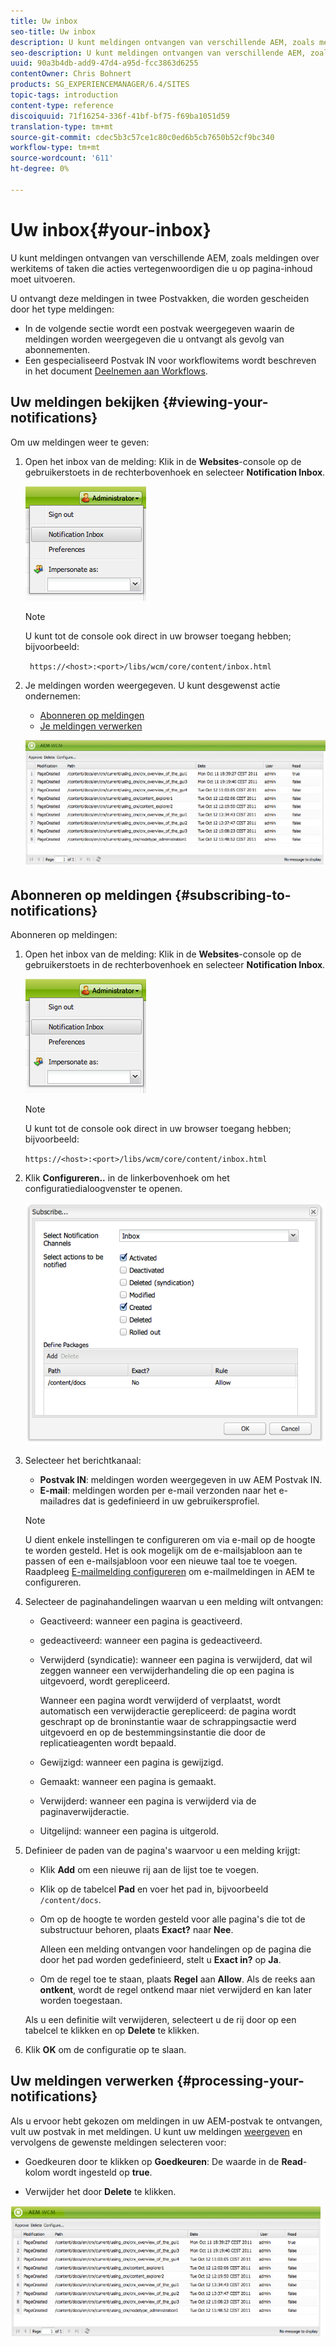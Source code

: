 ```yaml
---
title: Uw inbox
seo-title: Uw inbox
description: U kunt meldingen ontvangen van verschillende AEM, zoals meldingen over werkitems of taken die acties vertegenwoordigen die u op pagina-inhoud moet uitvoeren.
seo-description: U kunt meldingen ontvangen van verschillende AEM, zoals meldingen over werkitems of taken die acties vertegenwoordigen die u op pagina-inhoud moet uitvoeren.
uuid: 90a3b4db-add9-47d4-a95d-fcc3863d6255
contentOwner: Chris Bohnert
products: SG_EXPERIENCEMANAGER/6.4/SITES
topic-tags: introduction
content-type: reference
discoiquuid: 71f16254-336f-41bf-bf75-f69ba1051d59
translation-type: tm+mt
source-git-commit: cdec5b3c57ce1c80c0ed6b5cb7650b52cf9bc340
workflow-type: tm+mt
source-wordcount: '611'
ht-degree: 0%

---
```



# Uw inbox{#your-inbox}

U kunt meldingen ontvangen van verschillende AEM, zoals meldingen over werkitems of taken die acties vertegenwoordigen die u op pagina-inhoud moet uitvoeren.

U ontvangt deze meldingen in twee Postvakken, die worden gescheiden door het type meldingen:

* In de volgende sectie wordt een postvak weergegeven waarin de meldingen worden weergegeven die u ontvangt als gevolg van abonnementen.
* Een gespecialiseerd Postvak IN voor workflowitems wordt beschreven in het document [Deelnemen aan Workflows](/help/sites-classic-ui-authoring/classic-workflows-participating.md).

## Uw meldingen bekijken {#viewing-your-notifications}

Om uw meldingen weer te geven:

1. Open het inbox van de melding: Klik in de **Websites**-console op de gebruikerstoets in de rechterbovenhoek en selecteer **Notification Inbox**.

   ![screen_shot_2012-02-08at105226am](assets/screen_shot_2012-02-08at105226am.png)

   >[!NOTE]
   >
   >U kunt tot de console ook direct in uw browser toegang hebben; bijvoorbeeld:
   >
   >` https://<host>:<port>/libs/wcm/core/content/inbox.html`

1. Je meldingen worden weergegeven. U kunt desgewenst actie ondernemen:

   * [Abonneren op meldingen](#subscribing-to-notifications)
   * [Je meldingen verwerken](#processing-your-notifications)

   ![chlimage_1-8](assets/chlimage_1-8.jpeg)

## Abonneren op meldingen {#subscribing-to-notifications}

Abonneren op meldingen:

1. Open het inbox van de melding: Klik in de **Websites**-console op de gebruikerstoets in de rechterbovenhoek en selecteer **Notification Inbox**.

   ![screen_shot_2012-02-08at105226am-1](assets/screen_shot_2012-02-08at105226am-1.png)

   >[!NOTE]
   >
   >U kunt tot de console ook direct in uw browser toegang hebben; bijvoorbeeld:
   >
   >`https://<host>:<port>/libs/wcm/core/content/inbox.html`

1. Klik **Configureren..** in de linkerbovenhoek om het configuratiedialoogvenster te openen.

   ![screen_shot_2012-02-08at111056am](assets/screen_shot_2012-02-08at111056am.png)

1. Selecteer het berichtkanaal:

   * **Postvak IN**: meldingen worden weergegeven in uw AEM Postvak IN.
   * **E-mail**: meldingen worden per e-mail verzonden naar het e-mailadres dat is gedefinieerd in uw gebruikersprofiel.

   >[!NOTE]
   >
   >U dient enkele instellingen te configureren om via e-mail op de hoogte te worden gesteld. Het is ook mogelijk om de e-mailsjabloon aan te passen of een e-mailsjabloon voor een nieuwe taal toe te voegen. Raadpleeg [E-mailmelding configureren](/help/sites-administering/notification.md#configuringemailnotification) om e-mailmeldingen in AEM te configureren.

1. Selecteer de paginahandelingen waarvan u een melding wilt ontvangen:

   * Geactiveerd: wanneer een pagina is geactiveerd.
   * gedeactiveerd: wanneer een pagina is gedeactiveerd.
   * Verwijderd (syndicatie): wanneer een pagina is verwijderd, dat wil zeggen wanneer een verwijderhandeling die op een pagina is uitgevoerd, wordt gerepliceerd.

      Wanneer een pagina wordt verwijderd of verplaatst, wordt automatisch een verwijderactie gerepliceerd: de pagina wordt geschrapt op de broninstantie waar de schrappingsactie werd uitgevoerd en op de bestemmingsinstantie die door de replicatieagenten wordt bepaald.

   * Gewijzigd: wanneer een pagina is gewijzigd.
   * Gemaakt: wanneer een pagina is gemaakt.
   * Verwijderd: wanneer een pagina is verwijderd via de paginaverwijderactie.
   * Uitgelijnd: wanneer een pagina is uitgerold.

1. Definieer de paden van de pagina&#39;s waarvoor u een melding krijgt:

   * Klik **Add** om een nieuwe rij aan de lijst toe te voegen.
   * Klik op de tabelcel **Pad** en voer het pad in, bijvoorbeeld `/content/docs`.
   * Om op de hoogte te worden gesteld voor alle pagina&#39;s die tot de substructuur behoren, plaats **Exact?** naar  **Nee**.

      Alleen een melding ontvangen voor handelingen op de pagina die door het pad worden gedefinieerd, stelt u **Exact in?** op  **Ja**.

   * Om de regel toe te staan, plaats **Regel** aan **Allow**. Als de reeks aan **ontkent**, wordt de regel ontkend maar niet verwijderd en kan later worden toegestaan.

   Als u een definitie wilt verwijderen, selecteert u de rij door op een tabelcel te klikken en op **Delete** te klikken.

1. Klik **OK** om de configuratie op te slaan.

## Uw meldingen verwerken {#processing-your-notifications}

Als u ervoor hebt gekozen om meldingen in uw AEM-postvak te ontvangen, vult uw postvak in met meldingen. U kunt uw meldingen [weergeven](#viewing-your-notifications) en vervolgens de gewenste meldingen selecteren voor:

* Goedkeuren door te klikken op **Goedkeuren**: De waarde in de **Read**-kolom wordt ingesteld op **true**.

* Verwijder het door **Delete** te klikken.

![chlimage_1-9](assets/chlimage_1-9.jpeg)

